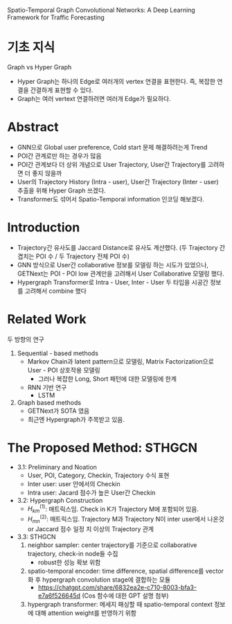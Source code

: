 Spatio-Temporal Graph Convolutional Networks: A Deep Learning Framework for Traffic Forecasting

# 기초 지식
Graph vs Hyper Graph
- Hyper Graph는 하나의 Edge로 여러개의 vertex 연결을 표현한다. 즉, 복잡한 연결을 간결하게 표현할 수 있다.
- Graph는 여러 vertext 연결하려면 여러개 Edge가 필요하다.
# Abstract
- GNN으로 Global user preference, Cold start 문제 해결하려는게 Trend
- POI간 관계로만 하는 경우가 많음
- POI간 관계보다 더 상위 개념으로 User Trajectory, User간 Trajectory를 고려하면 더 좋지 않을까
- User의 Trajectory History (Intra - user), User간 Trajectory (Inter - user) 추출을 위해 Hyper Graph 쓰겠다.
- Transformer도 섞어서 Spatio-Temporal information 인코딩 해보겠다. 

# Introduction
- Trajectory간 유사도를 Jaccard Distance로 유사도 계산했다. (두 Trajectory 간 겹치는 POI 수 / 두 Trajectory 전체 POI 수)
- GNN 방식으로 User간 collaborative 정보를 모델링 하는 시도가 있었으나, GETNext는 POI - POI low 관계만을 고려해서 User Collaborative 모델링 했다.
- Hypergraph Transformer로 Intra - User, Inter - User 두 타입을 시공간 정보를 고려해서 combine 했다

# Related Work
두 방향의 연구
1. Sequential - based methods
	- Markov Chain과 latent pattern으로 모델링, Matrix Factorization으로 User - POI 상호작용 모델링
		- 그러나 복잡한 Long, Short 패턴에 대한 모델링에 한계
	- RNN 기반 연구
		- LSTM
2. Graph based methods
	- GETNext가 SOTA 였음
	- 최근엔 Hypergraph가 주목받고 있음.

# The Proposed Method: STHGCN
- 3.1: Preliminary and Noation
	- User, POI, Category, Checkin, Trajectory 수식 표현
	- Inter user: user 안에서의 Checkin
	- Intra user: Jacard 점수가 높은 User간 Checkin
- 3.2: Hypergraph Construction
	- $H^{(1)}_{km}$: 매트릭스임. Check in K가 Trajectory M에 포함되어 있음.
	- $H^{(2)}_{mn}$: 매트릭스임. Trajectory M과 Trajectory N이 inter user에서 나온것 or Jaccard 점수 일정 치 이상의 Trajectory 관계
- 3.3: STHGCN
	1. neighbor sampler: center trajectory를 기준으로 collaborative trajectory, check-in node들 수집
		- robust한 성능 확보 위함
	2. spatio-temporal encoder: time difference, spatial difference를 vector화 후 hypergraph convolution stage에 결합하는 모듈
		- https://chatgpt.com/share/6832ea2e-c710-8003-bfa3-e7a6f526645d (Cos 함수에 대한 GPT 설명 첨부)
	3. hypergraph transformer: 메세지 패싱할 때 spatio-temporal context 정보에 대해 attention weight를 반영하기 위함